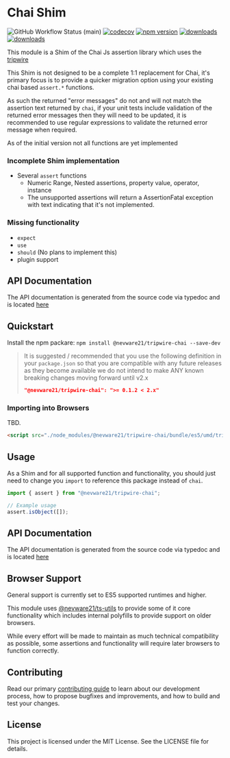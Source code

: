 # Chai Shim

![GitHub Workflow Status (main)](https://img.shields.io/github/actions/workflow/status/nevware21/tripwire/ci.yml?branch=main)
[![codecov](https://codecov.io/gh/nevware21/tripwire/graph/badge.svg?token=I9mMGSvfkk)](https://codecov.io/gh/nevware21/tripwire)
[![npm version](https://badge.fury.io/js/%40nevware21%2Ftripwire-chai.svg)](https://badge.fury.io/js/%40nevware21%2Ftripwire-chai)
[![downloads](https://img.shields.io/npm/dt/%40nevware21/tripwire-chai.svg)](https://www.npmjs.com/package/%40nevware21/tripwire-chai)
[![downloads](https://img.shields.io/npm/dm/%40nevware21/tripwire-chai.svg)](https://www.npmjs.com/package/%40nevware21/tripwire-chai)

This module is a Shim of the Chai Js assertion library which uses the [tripwire](https://github.com/nevware21/tripwire)

This Shim is not designed to be a complete 1:1 replacement for Chai, it's primary focus is to provide a quicker migration option using your existing chai based `assert.*` functions.

As such the returned "error messages" do not and will not match the assertion text returned by `chai`, if your unit tests include validation of the returned error messages then they will need to be updated, it is recommended to use regular expressions to validate the returned error message when required.

As of the initial version not all functions are yet implemented

### Incomplete Shim implementation

- Several `assert` functions
  - Numeric Range, Nested assertions, property value, operator, instance
  - The unsupported assertions will return a AssertionFatal exception with text indicating that it's not implemented.

### Missing functionality

- `expect`
- `use`
- `should` (No plans to implement this)
- plugin support

## API Documentation

The API documentation is generated from the source code via typedoc and is located [here](https://nevware21.github.io/tripwire/index.html)

## Quickstart

Install the npm packare: `npm install @nevware21/tripwire-chai --save-dev`

> It is suggested / recommended that you use the following definition in your `package.json` so that you are compatible with any future releases as they become available
> we do not intend to make ANY known breaking changes moving forward until v2.x 
> ```json
> "@nevware21/tripwire-chai": ">= 0.1.2 < 2.x"
> ```

### Importing into Browsers

TBD. 

```html
<script src="./node_modules/@nevware21/tripwire-chai/bundle/es5/umd/tripwire-chai.min.js"></script>
```


## Usage

As a Shim and for all supported function and functionality, you should just need to change you `import` to reference this package instead of `chai`.

```typescript
import { assert } from "@nevware21/tripwire-chai";

// Example usage
assert.isObject([]);
```
## API Documentation

The API documentation is generated from the source code via typedoc and is located [here](https://nevware21.github.io/tripwire/index.html)

## Browser Support

General support is currently set to ES5 supported runtimes and higher.

This module uses [@nevware21/ts-utils](https://github.com/nevware21/ts-utils) to provide some of it core functionality which includes internal polyfills to provide support on older browsers.

While every effort will be made to maintain as much technical compatibility as possible, some assertions and functionality will require later browsers to function correctly.

## Contributing

Read our primary [contributing guide](https://github.com/nevware21/tripwire/blob/main/CONTRIBUTING.md) to learn about our development process, how to propose bugfixes and improvements, and how to build and test your changes.

## License

This project is licensed under the MIT License. See the LICENSE file for details.
